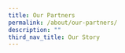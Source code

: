 ```yaml
---
title: Our Partners
permalink: /about/our-partners/
description: ""
third_nav_title: Our Story
---
```

